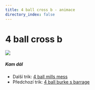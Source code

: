 ```yaml
---
title: 4 ball cross b - animace
directory_index: false
---
```


# 4 ball cross b

![](/animace/img/4-ball-cross-b.gif)

##### Kam dál

- Další trik: [4 ball mills mess](4-ball-mills-mess.html "Další trik 4 ball mills mess")
- Předchozí trik: [4 ball burke s barrage](4-ball-burke_s-barrage.html "Předchozí trik 4 ball burke s barrage")

